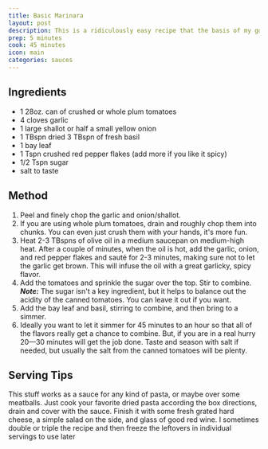 ```yaml
---
title: Basic Marinara
layout: post
description: This is a ridiculously easy recipe that the basis of my go weeknight dinners. I haven't bought pasta sauce in a jar since I mastered this one.
prep: 5 minutes
cook: 45 minutes
icon: main
categories: sauces
---
```


## Ingredients
- 1 28oz. can of crushed or whole plum tomatoes 
- 4 cloves garlic
- 1 large shallot or half a small yellow onion
- 1 TBspn dried 3 TBspn of fresh basil
- 1 bay leaf
- 1 Tspn crushed red pepper flakes (add more if you like it spicy)
- 1/2 Tspn sugar
- salt to taste

## Method
1. Peel and finely chop the garlic and onion/shallot.
2. If you are using whole plum tomatoes, drain and roughly chop them into chunks. You can even just crush them with your hands, it's more fun.
3. Heat 2-3 TBspns of olive oil in a medium saucepan on medium-high heat. After a couple of minutes, when the oil is hot, add the garlic, onion, and red pepper flakes and sauté for 2-3 minutes, making sure not to let the garlic get brown. This will infuse the oil with a great garlicky, spicy flavor.
4. Add the tomatoes and sprinkle the sugar over the top. Stir to combine. **_Note:_** The sugar isn't a key ingredient, but it helps to balance out the acidity of the canned tomatoes. You can leave it out if you want.
5. Add the bay leaf and basil, stirring to combine, and then bring to a simmer.
6. Ideally you want to let it simmer for 45 minutes to an hour so that all of the flavors really get a chance to combine. But, if you are in a real hurry 20—30 minutes will get the job done. Taste and season with salt if needed, but usually the salt from the canned tomatoes will be plenty.

## Serving Tips
This stuff works as a sauce for any kind of pasta, or maybe over some meatballs. Just cook your favorite dried pasta according the box directions, drain and cover with the sauce. Finish it with some fresh grated hard cheese, a simple salad on the side, and glass of good red wine. I sometimes double or triple the recipe and then freeze the leftovers in individual servings to use later